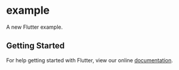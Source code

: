 # example

A new Flutter example.

## Getting Started

For help getting started with Flutter, view our online
[documentation](https://flutter.io/).
